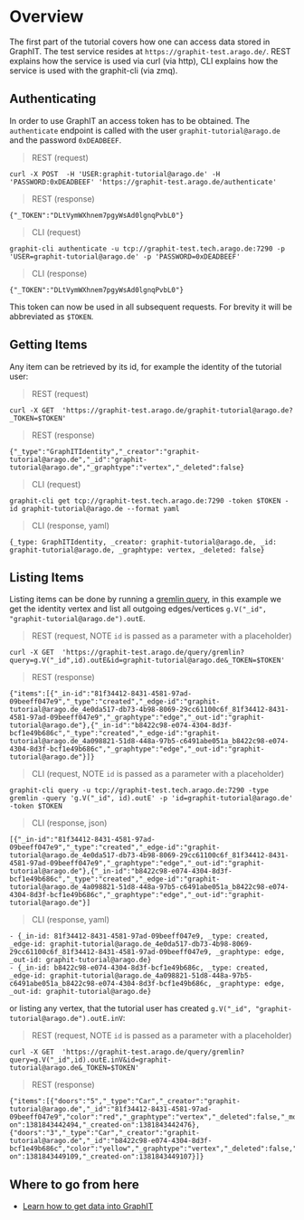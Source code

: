 # Overview

The first part of the tutorial covers how one can access data stored in GraphIT. The test service resides at `https://graphit-test.arago.de/`.
REST explains how the service is used via curl (via http), CLI explains how the service is used with the graphit-cli (via zmq).

## Authenticating

In order to use GraphIT an access token has to be obtained. The `authenticate` endpoint is called with the user `graphit-tutorial@arago.de` and the password `0xDEADBEEF`.

> REST (request)

    curl -X POST  -H 'USER:graphit-tutorial@arago.de' -H 'PASSWORD:0xDEADBEEF' 'https://graphit-test.arago.de/authenticate'

> REST (response)

    {"_TOKEN":"DLtVymWXhnem7pgyWsAd0lgnqPvbL0"}


> CLI (request)

    graphit-cli authenticate -u tcp://graphit-test.tech.arago.de:7290 -p 'USER=graphit-tutorial@arago.de' -p 'PASSWORD=0xDEADBEEF'

> CLI (response)

    {"_TOKEN":"DLtVymWXhnem7pgyWsAd0lgnqPvbL0"}    

This token can now be used in all subsequent requests. For brevity it will be abbreviated as `$TOKEN`.    

## Getting Items

Any item can be retrieved by its id, for example the identity of the tutorial user:

> REST (request)

    curl -X GET  'https://graphit-test.arago.de/graphit-tutorial@arago.de?_TOKEN=$TOKEN'

> REST (response)

    {"_type":"GraphITIdentity","_creator":"graphit-tutorial@arago.de","_id":"graphit-tutorial@arago.de","_graphtype":"vertex","_deleted":false}


> CLI (request)

    graphit-cli get tcp://graphit-test.tech.arago.de:7290 -token $TOKEN -id graphit-tutorial@arago.de --format yaml

> CLI (response, yaml)

    {_type: GraphITIdentity, _creator: graphit-tutorial@arago.de, _id: graphit-tutorial@arago.de, _graphtype: vertex, _deleted: false}    


## Listing Items

Listing items can be done by running a [gremlin query](https://gremlindocs.com/), in this example we get the identity vertex and list all outgoing edges/vertices `g.V("_id", "graphit-tutorial@arago.de").outE`.

> REST (request, NOTE `id` is passed as a parameter with a placeholder)

    curl -X GET  'https://graphit-test.arago.de/query/gremlin?query=g.V("_id",id).outE&id=graphit-tutorial@arago.de&_TOKEN=$TOKEN'

> REST (response)

    {"items":[{"_in-id":"81f34412-8431-4581-97ad-09beeff047e9","_type":"created","_edge-id":"graphit-tutorial@arago.de_4e0da517-db73-4b98-8069-29cc61100c6f_81f34412-8431-4581-97ad-09beeff047e9","_graphtype":"edge","_out-id":"graphit-tutorial@arago.de"},{"_in-id":"b8422c98-e074-4304-8d3f-bcf1e49b686c","_type":"created","_edge-id":"graphit-tutorial@arago.de_4a098821-51d8-448a-97b5-c6491abe051a_b8422c98-e074-4304-8d3f-bcf1e49b686c","_graphtype":"edge","_out-id":"graphit-tutorial@arago.de"}]}


> CLI (request, NOTE `id` is passed as a parameter with a placeholder)

    graphit-cli query -u tcp://graphit-test.tech.arago.de:7290 -type gremlin -query 'g.V("_id", id).outE' -p 'id=graphit-tutorial@arago.de' -token $TOKEN

> CLI (response, json)

    [{"_in-id":"81f34412-8431-4581-97ad-09beeff047e9","_type":"created","_edge-id":"graphit-tutorial@arago.de_4e0da517-db73-4b98-8069-29cc61100c6f_81f34412-8431-4581-97ad-09beeff047e9","_graphtype":"edge","_out-id":"graphit-tutorial@arago.de"},{"_in-id":"b8422c98-e074-4304-8d3f-bcf1e49b686c","_type":"created","_edge-id":"graphit-tutorial@arago.de_4a098821-51d8-448a-97b5-c6491abe051a_b8422c98-e074-4304-8d3f-bcf1e49b686c","_graphtype":"edge","_out-id":"graphit-tutorial@arago.de"}]  

> CLI (response, yaml)

    - {_in-id: 81f34412-8431-4581-97ad-09beeff047e9, _type: created, _edge-id: graphit-tutorial@arago.de_4e0da517-db73-4b98-8069-29cc61100c6f_81f34412-8431-4581-97ad-09beeff047e9, _graphtype: edge, _out-id: graphit-tutorial@arago.de}
    - {_in-id: b8422c98-e074-4304-8d3f-bcf1e49b686c, _type: created, _edge-id: graphit-tutorial@arago.de_4a098821-51d8-448a-97b5-c6491abe051a_b8422c98-e074-4304-8d3f-bcf1e49b686c, _graphtype: edge, _out-id: graphit-tutorial@arago.de}

or listing any vertex, that the tutorial user has created `g.V("_id", "graphit-tutorial@arago.de").outE.inV`:

> REST (request, NOTE `id` is passed as a parameter with a placeholder)

    curl -X GET  'https://graphit-test.arago.de/query/gremlin?query=g.V("_id",id).outE.inV&id=graphit-tutorial@arago.de&_TOKEN=$TOKEN'

> REST (response)

    {"items":[{"doors":"5","_type":"Car","_creator":"graphit-tutorial@arago.de","_id":"81f34412-8431-4581-97ad-09beeff047e9","color":"red","_graphtype":"vertex","_deleted":false,"_modified-on":1381843442494,"_created-on":1381843442476},{"doors":"3","_type":"Car","_creator":"graphit-tutorial@arago.de","_id":"b8422c98-e074-4304-8d3f-bcf1e49b686c","color":"yellow","_graphtype":"vertex","_deleted":false,"_modified-on":1381843449109,"_created-on":1381843449107}]}

## Where to go from here

* [Learn how to get data into GraphIT](Getting-Started-Part-2)